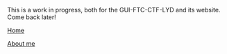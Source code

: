This is a work in progress, both for the GUI-FTC-CTF-LYD and its website.
Come back later!

[Home](https://UFifty50.github.io/)

[About me](https://UFifty50.github.io/home/)
